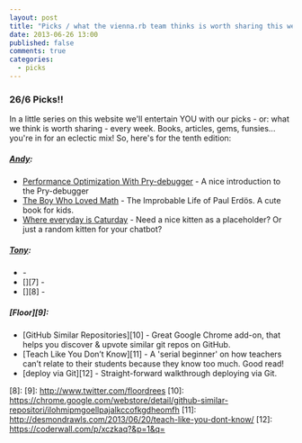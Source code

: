 ```yaml
---
layout: post
title: "Picks / what the vienna.rb team thinks is worth sharing this week"
date: 2013-06-26 13:00
published: false
comments: true
categories:
  - picks
---
```


### 26/6 Picks!!

In a little series on this website we'll entertain YOU with our picks - or: what we think is worth sharing - every week.
Books, articles, gems, funsies... you're in for an eclectic mix! So, here's for the tenth edition:

##### [Andy][1]:
  - [Performance Optimization With Pry-debugger][2] - A nice introduction to the Pry-debugger
  - [The Boy Who Loved Math][3] - The Improbable Life of Paul Erdös. A cute book for kids.
  - [Where everyday is Caturday][4] - Need a nice kitten as a placeholder? Or just a random kitten for your chatbot?

##### [Tony][5]:
  - [][6] -
  - [][7] -
  - [][8] -

##### [Floor][9]:
  - [GitHub Similar Repositories][10] - Great Google Chrome add-on, that helps you discover & upvote similar git repos on GitHub.
  - [Teach Like You Don’t Know][11] - A 'serial beginner' on how teachers can’t relate to their students because they know too much. Good read!
  - [deploy via Git][12] - Straight-forward walkthrough deploying via Git.

[1]: http://www.twitter.com/pxlpnk
[2]: http://wimdu.github.io/blog/2013/06/24/performance-optimization-with-pry-debugger/
[3]: http://deborahheiligman.com/books/the-boy-who-loved-math/
[4]: http://thecatapi.com/
[5]: http://www.twitter.com/tony_xpro
[6]:
[7]:
[8]:
[9]: http://www.twitter.com/floordrees
[10]: https://chrome.google.com/webstore/detail/github-similar-repositori/ilohmipmgoellpajalkccofkgdheomfh
[11]: http://desmondrawls.com/2013/06/20/teach-like-you-dont-know/
[12]: https://coderwall.com/p/xczkaq?&p=1&q=
